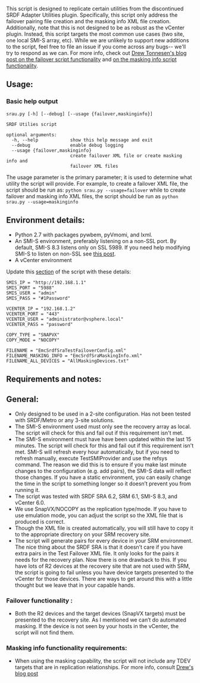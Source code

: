 This script is designed to replicate certain utilities from the discontinued SRDF Adapter Utilities plugin. Specifically, this script only address the failover pairing file creation and the masking info XML file creation. Additionally, 
note that this is not designed to be as robust as the vCenter plugin. Instead, this script targets the most common use cases (two site, one local SMI-S array, etc). While we are unlikely to support new additions to the script, feel free to file an issue
 if you come across any bugs-- we'll try to respond as we can. For more info, check out [Drew Tonnesen's blog post on the failover script functionality](https://drewtonnesen.wordpress.com/2017/03/17/srdf-sra-srdf-au-and-vcsa/) and [on the masking info script functionality](https://drewtonnesen.wordpress.com/2017/09/19/srdf-sra-python-masking/).

## Usage:

### Basic help output
```
srau.py [-h] [--debug] [--usage {failover,maskinginfo}]

SRDF Utilies script

optional arguments:
  -h, --help            show this help message and exit
  --debug               enable debug logging
  --usage {failover,maskinginfo}
                        create failover XML file or create masking info and
                        failover XML files
```

The usage parameter is the primary parameter; it is used to determine what utility the script will provide. For example, to create a failover XML file, the script should be run as: ```python srau.py --usage=failover```
while to create failover and masking info XML files, the script should be run as ```python srau.py --usage=maskinginfo```

## Environment details:
* Python 2.7 with packages pywbem, pyVmomi, and lxml.
* An SMI-S environment, preferably listening on a non-SSL port. By default, SMI-S 8.3 listens only on SSL 5989. If you need help modifying SMI-S to listen on non-SSL see [this post](https://drewtonnesen.wordpress.com/2016/06/03/vsi-6-9-smi-s-6-0u2/).
* A vCenter environment

Update this [section](https://github.com/adahn6/sra-utilities-script/blob/master/srau.py#L16) of the script with these details:
```
SMIS_IP = "http://192.168.1.1"
SMIS_PORT = "5988"
SMIS_USER = "admin"
SMIS_PASS = "#1Password"

VCENTER_IP = "192.168.1.2"
VCENTER_PORT = "443"
VCENTER_USER = "administrator@vsphere.local"
VCENTER_PASS = "password"

COPY_TYPE = "SNAPVX"
COPY_MODE = "NOCOPY"

FILENAME = "EmcSrdfSraTestFailoverConfig.xml"
FILENAME_MASKING_INFO = "EmcSrdfSraMaskingInfo.xml"
FILENAME_ALL_DEVICES = "AllMaskingDevices.txt"
```

## Requirements and notes:

## General:
* Only designed to be used in a 2-site configuration. Has not been tested with SRDF/Metro or any 3-site solutions.
* The SMI-S environment used must only see the recovery array as local. The script will check for this and fail out if this requirement isn't met.
* The SMI-S environment must have have been updated within the last 15 minutes. The script will check for this and fail out if this requirement isn't met. SMI-S will refresh every hour automatically, but if you need to refresh manually, execute TestSMIProvider and use the refsys command. The reason we did this is to ensure if you make last minute changes to the configuration (e.g. add pairs), the SMI-S data will reflect those changes. If you have a static environment, you can easily change the time in the script to something longer so it doesn’t prevent you from running it.
* The script was tested with SRDF SRA 6.2, SRM 6.1, SMI-S 8.3, and vCenter 6.0.
* We use SnapVX/NOCOPY as the replication type/mode. If you have to use emulation mode, you can adjust the script so the XML file that is produced is correct.
* Though the XML file is created automatically, you will still have to copy it to the appropriate directory on your SRM recovery site.
* The script will generate pairs for every device in your SRM environment. The nice thing about the SRDF SRA is that it doesn’t care if you have extra pairs in the Test Failover XML file. It only looks for the pairs it needs for the recovery plan. Now there is one drawback to this. If you have lots of R2 devices at the recovery site that are not used with SRM, the script is going to fail unless you have device targets presented to the vCenter for those devices. There are ways to get around this with a little thought but we leave that in your capable hands.


### Failover functionality :
* Both the R2 devices and the target devices (SnapVX targets) must be presented to the recovery site. As I mentioned we can’t do automated masking. If the device is not seen by your hosts in the vCenter, the script will not find them.

### Masking info functionality requirements:
* When using the masking capability, the script will not include any TDEV targets that are in replication relationships. For more info, consult [Drew's blog post](https://drewtonnesen.wordpress.com/2017/09/19/srdf-sra-python-masking/)
